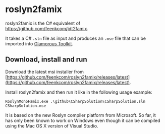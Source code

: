 # roslyn2famix

roslyn2famix is the C# equivalent of https://github.com/feenkcom/jdt2famix.

It takes a C# `.sln` file as input and produces an `.mse` file that can be imported into [Glamorous Toolkit](https://github.com/feenkcom/gtoolkit).

## Download, install and run
 Download the latest msi installer from [https://github.com/feenkcom/roslyn2famix/releases/latest](https://github.com/feenkcom/roslyn2famix/releases/latest).
 

 Install roslyn2famix and then run it like in the following usage example:

```
RoslynMonoFamix.exe .\github\CSharpSolution\CSharpSolution.sln CSharpSolution.mse
```

It is based on the new Roslyn compiler platform from Microsoft. So far, it has only been known to work on Windows even though it can be compiled using the Mac OS X version of Visual Studio.
